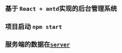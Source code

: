 ## 基于 `React + antd`实现的后台管理系统

## 项目启动 `npm start`

## 服务端的数据在[`server`](https://github.com/liuzhao2580/React-Antd-Admin-Service)